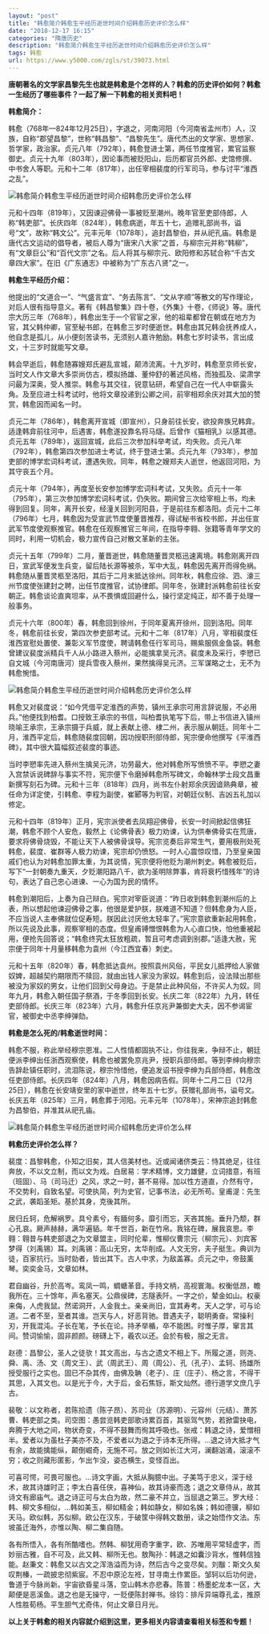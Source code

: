```yaml
---
layout: "post"
title: "韩愈简介韩愈生平经历逝世时间介绍韩愈历史评价怎么样"
date: "2018-12-17 16:15"
categories: "隋唐历史"
description: "韩愈简介韩愈生平经历逝世时间介绍韩愈历史评价怎么样"
tags: 韩愈
url: https://www.y5000.com/zgls/st/39073.html
---
```






**唐朝著名的文学家昌黎先生也就是韩愈是个怎样的人？韩愈的历史评价如何？韩愈一生经历了哪些事件？一起了解一下韩愈的相关资料吧！**

 **韩愈简介：**

韩愈（768年—824年12月25日），字退之，河南河阳（今河南省孟州市）人，汉族，自称“郡望昌黎”，世称“韩昌黎”、“昌黎先生”。唐代杰出的文学家、思想家、哲学家，政治家。贞元八年（792年），韩愈登进士第，两任节度推官，累官监察御史。贞元十九年（803年），因论事而被贬阳山，后历都官员外郎、史馆修撰、中书舍人等职。元和十二年（817年），出任宰相裴度的行军司马，参与讨平“淮西之乱”。

![韩愈简介韩愈生平经历逝世时间介绍韩愈历史评价怎么样](https://img.y5000.com/uploads/allimg/181220/403a802d02bf7f88044e29ba4caa5788.jpg)

元和十四年（819年），又因谏迎佛骨一事被贬至潮州。晚年官至吏部侍郎，人称“韩吏部”。长庆四年（824年），韩愈病逝，年五十七，追赠礼部尚书，谥号“文”，故称“韩文公”。元丰元年（1078年），追封昌黎伯，并从祀孔庙。韩愈是唐代古文运动的倡导者，被后人尊为“唐宋八大家”之首，与柳宗元并称“韩柳”，有“文章巨公”和“百代文宗”之名。后人将其与柳宗元、欧阳修和苏轼合称“千古文章四大家”。在旧《广东通志》中被称为“广东古八贤”之一。

 **韩愈生平经历介绍：**

他提出的“文道合一”、“气盛言宜”、“务去陈言”、“文从字顺”等散文的写作理论，对后人很有指导意义。著有《韩昌黎集》四十卷，《外集》十卷，《师说》等。唐代宗大历三年（768年），韩愈出生于一个官宦之家，他的祖辈都曾在朝或在地方为官，其父韩仲卿，官至秘书郎，在韩愈三岁时便逝世。韩愈由其兄韩会抚养成人，他自念是孤儿，从小便刻苦读书，无须别人嘉许勉励。韩愈七岁时读书，言出成文，十三岁时就能写文章。

韩会早逝后，韩愈随寡嫂郑氏避乱宣城，颠沛流离。十九岁时，韩愈至京师长安，当时文人作文章大多崇尚仿古，模拟扬雄、董仲舒的著述风格，而独孤及、梁肃学问最为深奥，受人推崇。韩愈与其交往，锐意钻研，希望自己在一代人中崭露头角。及至应进士科考试时，他将文章投递到公卿之间，前宰相郑余庆对其大加的赞赏，韩愈因而闻名一时。

贞元二年（786年），韩愈离开宣城（即宣州），只身前往长安，欲投奔族兄韩弇。适逢韩弇前往河中，后遇害，韩愈遂投靠名将马燧。后曾作《猫相乳》以感其德。贞元五年（789年），返回宣城，此后三次参加科举考试，均失败。贞元八年（792年），韩愈第四次参加进士考试，终于登进士第。贞元九年（793年），参加吏部的博学宏词科考试，遭遇失败。同年，韩愈之嫂郑夫人逝世，他返回河阳，为其守丧五个月。

贞元十年（794年），再度至长安参加博学宏词科考试，又失败。贞元十一年（795年），第三次参加博学宏词科考试，仍失败。期间曾三次给宰相上书，均未得到回复。同年，离开长安，经潼关回到河阳县，于是前往东都洛阳。贞元十二年（796年）七月，韩愈因为受宣武节度使董晋推荐，得试秘书省校书郎，并出任宣武军节度使观察推官。韩愈在任观察推官三年间，在指导李翱、张籍等青年学文的同时，利用一切机会，极力宣传自己对散文革新的主张。

贞元十五年（799年）二月，董晋逝世，韩愈随董晋灵柩迅速离境。韩愈刚离开四日，宣武军便发生兵变，留后陆长源等被杀，军中大乱，韩愈因先离开而得免祸。韩愈随从董晋灵柩至洛阳，其后于二月末抵达徐州。同年秋，韩愈应徐、泗、濠三州节度使张建封之聘，出任节度推官，试协律郎。同年冬，张建封派韩愈前往长安朝正。韩愈谈论直爽坦率，从不畏惧或回避什么，操行坚定纯正，却不善于处理一般事务。

贞元十六年（800年）春，韩愈回到徐州，于同年夏离开徐州，回到洛阳。同年冬，韩愈前往长安，第四次参吏部考试。元和十二年（817年）八月，宰相裴度任淮西宣慰处置使、兼彰义军节度使，聘请韩愈任行军司马，赐紫服佩金鱼袋。韩愈曾建议裴度派精兵千人从小路进入蔡州，必能擒拿吴元济。裴度未及采行，李愬已自文城（今河南唐河）提兵雪夜入蔡州，果然擒得吴元济。三军谋略之士，无不为韩愈惋惜。

![韩愈简介韩愈生平经历逝世时间介绍韩愈历史评价怎么样](https://img.y5000.com/uploads/allimg/181220/1cede45d52545017888094f973f53d5f.jpg)

韩愈又对裴度说：“如今凭借平定淮西的声势，镇州王承宗可用言辞说服，不必用兵。”他便找到柏耆。口授致王承宗的书信，叫柏耆执笔写下后，带上书信进入镇州晓喻王承宗，王承宗摄于兵威，就上表献上德、棣二州，表示服从朝廷。同年十二月，淮西平定后，韩愈随裴度回朝，因功授职刑部侍郎，宪宗便命他撰写《平淮西碑》，其中很大篇幅叙述裴度的事迹。

当时李愬率先进入蔡州生擒吴元济，功劳最大，他对韩愈所写愤愤不平。李愬之妻入宫禁诉说碑辞与事实不符，宪宗便下令磨掉韩愈所写碑文，命翰林学士段文昌重新撰写刻石为碑。元和十三年（818年）四月，尚书左仆射郑余庆因谙熟典章，被任命为详定使，引韩愈、李程为副使，崔郾等为判官，对朝廷仪制、吉凶五礼加以修定。

元和十四年（819年）正月，宪宗派使者去凤翔迎佛骨，长安一时间掀起信佛狂潮，韩愈不顾个人安危，毅然上《论佛骨表》极力劝谏，认为供奉佛骨实在荒唐，要求将佛骨烧毁，不能让天下人被佛骨误导。宪宗览奏后非常生气，要用极刑处死韩愈，裴度、崔群等人极力劝谏，宪宗却仍愤怒。一时人心震惊叹惜，乃至皇亲国戚们也认为对韩愈加罪太重，为其说情，宪宗便将他贬为潮州刺史。韩愈被贬后，写下“一封朝奏九重天，夕贬潮阳路八千，欲为圣明除弊事，肯将衰朽惜残年”的诗句，表达了自己忠心进谏、一心为国为民的情怀。

韩愈到潮阳后，上奏为自己辩白。宪宗对宰臣说道：“昨日收到韩愈到潮州后的上表，所以想起他谏迎佛骨之事，他很是爱护朕，朕难道不知道？但韩愈身为人臣，不应当说人主奉佛就位促寿短。朕因此讨厌他太轻率了。”宪宗意欲重新起用韩愈，所以先说及此事，观察宰相的态度。但皇甫镈憎恨韩愈为人心直口快，怕他重被起用，便抢先回答说；“韩愈终究太狂放粗疏，暂且可考虑调到别郡。”适逢大赦，宪宗便于同年十月量移韩愈为袁州（今江西宜春）刺史。

元和十五年（820年）春，韩愈抵达袁州。按照袁州风俗，平民女儿抵押给人家做奴婢，超越契约期限而不赎回，就由出钱人家没为家奴。韩愈到后，设法赎出那些被没为家奴的男女，让他们回到父母身边。于是禁止此种风俗，不许买人为奴。同年九月，韩愈入朝任国子祭酒，于冬季回到长安。长庆二年（822年）九月，转任吏部侍郎。长庆三年（823年）六月，韩愈升任京兆尹兼御史大夫，因不参谒宦官，被御史中丞李绅弹劾。

 **韩愈是怎么死的/韩愈逝世时间：**

韩愈不服，称此举经穆宗恩准。二人性情都固执不让，你往我来，争辩不止，朝廷便派李绅出任浙西观察使，韩愈也被罢免京兆尹，授职兵部侍郎。等到李绅向穆宗告辞赴镇任职时，流泪陈说，穆宗怜惜他，便追发诏书授李绅为兵部侍郎，韩愈改任吏部侍郎。长庆四年（824年）八月，韩愈因病告假。同年十二月二日（12月25日），韩愈在长安靖安里的家中逝世，终年五十七岁。获赠礼部尚书，谥号文。长庆五年（825年）三月，韩愈葬于河阳。元丰元年（1078年），宋神宗追封韩愈为昌黎伯，并准其从祀孔庙。

![韩愈简介韩愈生平经历逝世时间介绍韩愈历史评价怎么样](https://img.y5000.com/uploads/allimg/181220/1a61a5a2816ac15f9885a5a832d36b54.jpg)

 **韩愈历史评价怎么样？**

裴度：昌黎韩愈，仆知之旧矣，其人信美材也。近或闻诸侪类云：恃其绝足，往往奔放，不以文立制，而以文为戏。白居易：学术精博，文力雄健，立词措意，有班（班固）、马（司马迁）之风，求之一时，甚不易得。加以性方道直，介然有守，不交势利，自致名望。可使执简，列为史官，记事书法，必无所苟。皇甫湜：先生之武，袭蹈圣矩。基於其身，克後其所。

居归丘轲，危解祸罗。具兮素兮，有腼何多。靡引而忘，天吝其施。垂升乃颓，群心孔哀。厥声赫赫，满华遍貊。年千世百，新在竹帛。我铭在碑，展我哀思。李翱：翱昔与韩吏部退之为文章盟主，同时伦辈，惟柳仪曹宗元（柳宗元）、刘宾客梦得（刘禹锡）耳。刘禹锡：高山无穷，太华削成。人文无穷，夫子挺生。典训为徒，百家抗行。当时勍者，皆出其下。古人中求，为敌盖寡。贞元之中，帝鼓薰琴。奕奕金马，文章如林。

君自幽谷，升於高岑。鸾凤一鸣，蜩螗革音。手持文柄，高视寰海。权衡低昂，瞻我所在。三十馀年，声名塞天。公鼎侯碑，志隧表阡。一字之价，辇金如山。权豪来侮，人虎我鼠。然诺洞开，人金我土。亲亲尚旧，宜其寿考。天人之学，可与论道。二者不至，至者其谁。岂天与人，好恶背驰。昔遇夫子，聪明勇奋。常操利刃，开我混沌。子长在笔，予长在论。持矛举楯，卒不能困。时惟子厚，窜言其间。赞词愉愉，固非颜颜。磅礴上下，羲农以还。会於有极，服之无言。

赵德：昌黎公，圣人之徒欤！其文高出，与古之遗文不相上下。所履之道，则尧、舜、禹、汤、文（周文王）、武（周武王）、周（周公）、孔（孔子）、孟轲、扬雄所授受服行之实也。固已不杂其传，由佛及聃（老子）、庄（庄子）、杨之言，不得干其思，入其文也。以是光于今，大于后，金石焦铄，斯文灿然。德行道学文庶几乎古。

裴敬：以文称者，若陈拾遗（陈子昂）、苏司业（苏源明）、元容州（元结）、萧苏曹、韩吏部之类。司空图：愚尝览韩吏部歌诗累百首，其驱驾气势，若掀雷抉电，奔腾于大地之间，物状奇变，不得不鼓舞而徇其呼吸也。张戒：韩退之诗，爱憎相半。爱者以为虽杜子美亦不及，不爱者以为退之于诗本无所得。…退之诗大抵才气有余，故能擒能纵，颠倒崛奇，无施不可。放之则如长江大河，澜翻汹涌，滚滚不穷；收之则藏形匿影，乍出乍没，姿态横生，变怪百出。

可喜可愕，可畏可服也。…诗文字画，大抵从胸臆中出。子美笃于忠义，深于经术，故其诗雄时正；李太白喜任侠，喜神仙，故其诗豪而逸；退之文章侍从，故其诗文有廊庙气。退之诗正可与太白为故，然二豪不并立，当屈退之第三。罗大经：韩、柳文多相似，…韩如美玉，柳如精金；韩如静女，柳如名姝；韩如德骥，柳如天马。欧似韩，苏似柳。欧公在汉东，于破筐中得韩文数册，读之始悟作文法。东坡虽迁海外，亦惟以陶、柳二集自随。

各有所悟入，各有所酷嗜也。然韩、柳犹用奇字重字，欧、苏唯用平常轻虚字，而妙丽古雅，自不可及，此又韩、柳所无也。敖陶孙：韩退之如囊沙背水，惟韩信独能。赵秉文：韩愈又以古文之浑浩溢而为诗，然后古今之变尽矣。刘黻：斯文久矣叹荆榛，一疏披忠彻紫宸。不忍中原沦左袵，甘寻南土作累臣。邹轲以后功何逊，鲁道于今脉尚新。宇宙欲昏星斗落，空山韩木亦悲春。陈普：杨墨蛇龙本一区，大颠便是恶溪鱼。退之也是无操守，一贬便陈封禅书。徐钧：排斥异端尊孔孟，推原人性胜荀杨。平生胆气尤奇伟，何止文章日月光。

 **以上关于韩愈的相关内容就介绍到这里，更多相关内容请查看相关标签和专题！**
